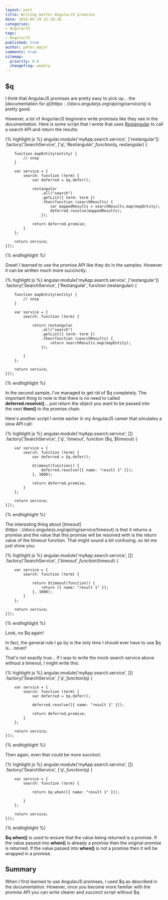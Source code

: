 ```yaml
---
layout: post
title: Writing better AngularJS promises
date: 2014-05-29 22:18:16
categories:
- AngularJS
tags:
- AngularJS
published: true
author: peter_major
comments: true
sitemap:
  priority: 0.6
  changefreq: weekly
---
```

## $q

I think that AngularJS promises are pretty easy to pick up... the [documentation for $q](https://docs.angularjs.org/api/ng/service/$q) is pretty good.

However, a lot of AngurlarJS beginners write promises like they see in the documentation. Here is some script that I wrote that uses [Restangular](https://github.com/mgonto/restangular) to call a search API and return the results:

{% highlight js %}
angular.module('myApp.search.service', ['restangular'])
.factory('SearchService', ['$q', 'Restangular',
    function ($q, restangular) {

        function mapEntity(entity) {
            // snip
        }
        
        var service = {
            search: function (term) {
                var deferred = $q.defer();

                restangular
                    .all("search")
                    .getList({ term: term })
                    .then(function (searchResults) {
                        var mappedResults = searchResults.map(mapEntity);
                        deferred.resolve(mappedResults);
                    });

                return deferred.promise;
            }
        };

        return service;
    }]);
{% endhighlight %}

<!--more-->

Great! I learned to use the promise API like they do in the samples. However it can be written much more succinctly:

{% highlight js %}
angular.module('myApp.search.service', ['restangular'])
.factory('SearchService', ['Restangular',
    function (restangular) {

        function mapEntity(entity) {
            // snip
        }
        
        var service = {
            search: function (term) {

                return restangular
                    .all("search")
                    .getList({ term: term })
                    .then(function (searchResults) {
                        return searchResults.map(mapEntity);
                    });

            }
        };

        return service;
    }]);
{% endhighlight %}

In the second sample, I've managed to get rid of $q completely. The important thing to note is that there is no need to called __deferred.resolve()__... just return the object you want to be passed into the next __then()__ in the promise chain.

Here's another script I wrote earlier in my AngularJS career that simulates a slow API call:

{% highlight js %}
angular.module('myApp.search.service', [])
.factory('SearchService', ['$q', '$timeout',
    function ($q, $timeout) {
        
        var service = {
            search: function (term) {
                var deferred = $q.defer();
 
                $timeout(function() {
                    deferred.resolve([{ name: "result 1" }]);
                }, 1000);
 
                return deferred.promise;
            }
        };
 
        return service;
    }]);
{% endhighlight %}

The interesting thing about [$timeout](https://docs.angularjs.org/api/ng/service/$timeout) is that it returns a promise and the value that this promise will be resolved with is the return value of the timeout function. That might sound a bit confusing, so let me just show you:

{% highlight js %}
angular.module('myApp.search.service', [])
.factory('SearchService', ['$timeout',
    function ($timeout) {
        
        var service = {
            search: function (term) {
 
                return $timeout(function() {
                    return [{ name: "result 1" }];
                }, 1000);
            }
        };
 
        return service;
    }]);
{% endhighlight %}

Look, no $q again!

In fact, the general rule I go by is the only time I should ever have to use $q is... never!

That's not exactly true... if I was to write the mock search service above without a timeout, I might write this:

{% highlight js %}
angular.module('myApp.search.service', [])
.factory('SearchService', ['$q',
    function ($q) {
        
        var service = {
            search: function (term) {
                var deferred = $q.defer();
 
                deferred.resolve([{ name: "result 1" }]);
 
                return deferred.promise;
            }
        };
 
        return service;
    }]);
{% endhighlight %}

Then again, even that could be more succinct:

{% highlight js %}
angular.module('myApp.search.service', [])
.factory('SearchService', ['$q',
    function ($q) {
        
        var service = {
            search: function (term) {

                return $q.when([{ name: "result 1" }]);
 
            }
        };
 
        return service;
    }]);
{% endhighlight %}

__$q.when()__ is used to ensure that the value being returned is a promise. If the value passed into __when()__ is already a promise then the original promise is returned. If the value passed into __when()__ is not a promise then it will be wrapped in a promise.

## Summary

When I first learned to use AngularJS promises, I used $q as described in the documentation. However, once you become more familiar with the promise API you can write clearer and succinct script without $q.

